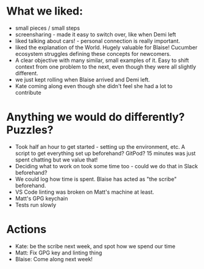 # What we liked:

* small pieces / small steps
* screensharing - made it easy to switch over, like when Demi left
* liked talking about cars! - personal connection is really important.
* liked the explanation of the World. Hugely valuable for Blaise! Cucumber ecosystem struggles defining these concepts for newcomers.
* A clear objective with many similar, small examples of it. Easy to shift context from one problem to the next, even though they were all slightly different.
* we just kept rolling when Blaise arrived and Demi left.
* Kate coming along even though she didn't feel she had a lot to contribute

# Anything we would do differently? Puzzles?

* Took half an hour to get started - setting up the environment, etc. A script to get everything set up beforehand? GitPod? 15 minutes was just spent chatting but we value that!
* Deciding what to work on took some time too - could we do that in Slack beforehand?
* We could log how time is spent. Blaise has acted as "the scribe" beforehand.
* VS Code linting was broken on Matt's machine at least.
* Matt's GPG keychain
* Tests run slowly

# Actions

* Kate: be the scribe next week, and spot how we spend our time
* Matt: Fix GPG key and linting thing
* Blaise: Come along next week!